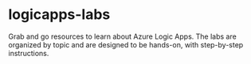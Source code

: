 # logicapps-labs
Grab and go resources to learn about Azure Logic Apps.  The labs are organized by topic and are designed to be hands-on, with step-by-step instructions.
